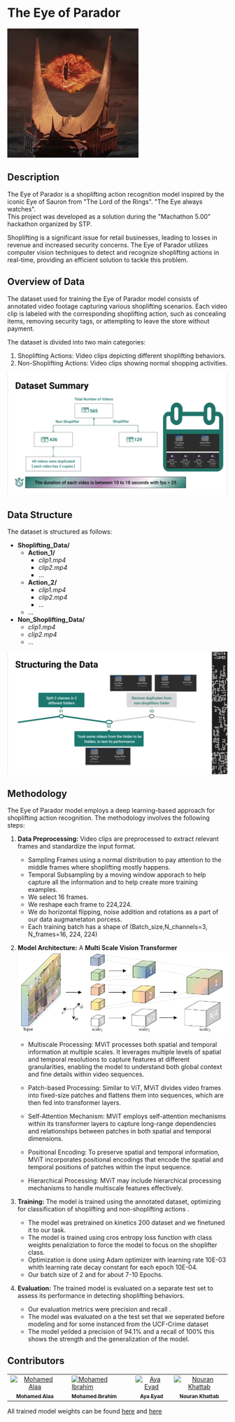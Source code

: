 # The Eye of Parador

![Eye of Parador](assets/The_Eye_of_Sauron_Based_On.png)

## Description
The Eye of Parador is a shoplifting action recognition model inspired by the iconic Eye of Sauron from "The Lord of the Rings". "The Eye always watches".<br>
This project was developed as a solution during the "Machathon 5.00" hackathon organized by STP.

Shoplifting is a significant issue for retail businesses, leading to losses in revenue and increased security concerns. The Eye of Parador utilizes computer vision techniques to detect and recognize shoplifting actions in real-time, providing an efficient solution to tackle this problem.

## Overview of Data
The dataset used for training the Eye of Parador model consists of annotated video footage capturing various shoplifting scenarios. Each video clip is labeled with the corresponding shoplifting action, such as concealing items, removing security tags, or attempting to leave the store without payment.

The dataset is divided into two main categories:<br>
1. Shoplifting Actions: Video clips depicting different shoplifting behaviors.
2. Non-Shoplifting Actions: Video clips showing normal shopping activities.

![Description of data](assets/data.png)



## Data Structure
The dataset is structured as follows:
- **Shoplifting_Data/**
  - **Action_1/**
    - *clip1.mp4*
    - *clip2.mp4*
    - ...
  - **Action_2/**
    - *clip1.mp4*
    - *clip2.mp4*
    - ...
  - ...
- **Non_Shoplifting_Data/**
  - *clip1.mp4*
  - *clip2.mp4*
  - ...
  
![Structure](assets/structureData.png)

## Methodology
The Eye of Parador model employs a deep learning-based approach for shoplifting action recognition. The methodology involves the following steps:
1. **Data Preprocessing:** Video clips are preprocessed to extract relevant frames and standardize the input format.
    - Sampling Frames using a normal distribution to pay attention to the middle frames where shoplifting mostly happens.
    - Temporal Subsampling by a moving window apporach to help capture all the information and to help create more training examples.
    - We select 16 frames.
    - We reshape each frame to 224,224.
    - We do horizontal flipping, noise addition and rotations as a part of our data augmanetaton porcess.
    - Each training batch has a shape of (Batch_size,N_channels=3, N_frames=16, 224, 224)

2. **Model Architecture:** A **Multi Scale Vision Transformer**<br>
![MVIT](assets/mvit.webp) 

    - Multiscale Processing: MViT processes both spatial and temporal information at multiple scales. It leverages multiple levels of spatial and temporal resolutions to capture features at different granularities, enabling the model to understand both global context and fine details within video sequences.

    - Patch-based Processing: Similar to ViT, MViT divides video frames into fixed-size patches and flattens them into sequences, which are then fed into transformer layers. 

    - Self-Attention Mechanism: MViT employs self-attention mechanisms within its transformer layers to capture long-range dependencies and relationships between patches in both spatial and temporal dimensions.

    - Positional Encoding: To preserve spatial and temporal information, MViT incorporates positional encodings that encode the spatial and temporal positions of patches within the input sequence. 

    - Hierarchical Processing: MViT may include hierarchical processing mechanisms to handle multiscale features effectively. 

    
 
3. **Training:** The model is trained using the annotated dataset, optimizing for classification of shoplifting and non-shoplifting actions .
    - The model was pretrained on kinetics 200 dataset and we finetuned it to our task.
    - The model is trained using cros entropy loss function with class weights penaliziation to force the model to focus on the shoplifter class.
    - Optimization is done using Adam optimizer with learning rate 10E-03 whith learning rate decay constant for each epoch 10E-04.
    - Our batch size of 2 and for about 7-10 Epochs.
4. **Evaluation:** The trained model is evaluated on a separate test set to assess its performance in detecting shoplifting behaviors.
    - Our evaluation metrics were precision and recall .
    - The model was evaluated on a the test set that we seperated before modeling and for some instanced from the UCF-Crime dataset
    - The model yeilded a precision of 94.1% and a recall of 100% this shows the strength and the generalization of the model.

## Contributors

<Meet the team>

<table>
  <tr>
    </td>
    <td align="center">
    <a href="https://github.com/MohamedAlaaAli" target="_black">
    <img src="https://avatars.githubusercontent.com/u/94873742?v=4" width="150px;" alt="Mohamed Alaa"/>
    <br />
    <sub><b>Mohamed Alaa</b></sub></a>
    </td>
    <td align="center">
   <td align="">
    <a href="https://github.com/Medo072" target="_black">
    <img src="https://avatars.githubusercontent.com/u/83141866?v=4" width="150px;" alt="Mohamed Ibrahim"/>
    <br />
    <sub><b>Mohamed Ibrahim</b></sub></a>
    </td>
    <td align="center">
    <a href="https://github.com/Ayamachii" target="_black">
    <img src="https://avatars.githubusercontent.com/u/96113496?v=4" width="150px;" alt="Aya Eyad"/>
    <br />
    <sub><b>Aya Eyad</b></sub></a>
    </td>
    <td align="center">
    <a href="https://github.com/nouran-19" target="_black">
    <img src="https://avatars.githubusercontent.com/u/99448829?v=4" width="150px;" alt="Nouran Khattab"/>
    <br />
    <sub><b>Nouran Khattab</b></sub></a>
    </td>
    </tr>
 </table>

 All trained model weights can be found [here]("https://github.com/MohamedAlaaAli/bash) and [here]("https://github.com/Medo072/machathon)


